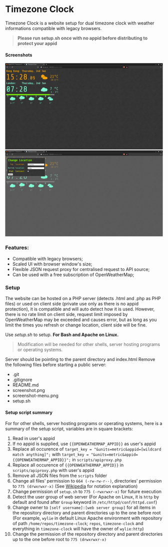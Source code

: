 # Timezone Clock
Timezone Clock is a website setup for dual timezone clock with weather informations compatible 
with legacy browsers.
> **Please run setup.sh once with no appid before distributing to protect your appid**

#### Screenshots
![Example Screenshot](screenshot.png "Main Screen")
![Example Menu Screenshot](screenshot-menu.png "Menu Options")
### Features:
- Compatible with legacy browsers;
- Scaled UI with browser window's size;
- Flexible JSON request proxy for centralised request to API source;
- Can be used with a free subscription of OpenWeatherMap;

### Setup
The website can be hosted on a PHP server (detects .html and .php as PHP files) or used on client side (private use only as there is no appid protection), it is compatible and will auto detect how it is used.
However, there is no rate limit on client side, request limit imposed by OpenWeatherMap may be
exceeded and causes error, but as long as you limit the times you refresh or change location, client side will be fine.

Use *setup.sh* to setup. **For Bash and Apache on Linux.**
> Modification will be needed for other shells, server hosting programs or operating systems.

Server should be pointing to the parent directory and index.html
Remove the following files before starting a public server:
- .git
- .gitignore
- README.md
- screenshot.png
- screenshot-menu.png
- setup.sh

#### Setup script summary
For for other shells, server hosting programs or operating systems, here is a summary of the setup script, variables are in square brackets:
1. Read in user's appid
2. If no appid is supplied, use `{{OPENWEATHERMAP_APPID}}` as user's appid
3. Replace all occurence of `target_key = "&units=metric&appid=[wildcard match anything]";` with `target_key = "&units=metric&appid={{OPENWEATHERMAP_APPID}}";` in `scripts/apiproxy.php`
4. Replace all occurence of `{{OPENWEATHERMAP_APPID}}` in `scripts/apiproxy.php` with user's appid
5. Remove all JSON files from the `scripts` folder
6. Change all files' permission to `664 (-rw-rw-r--)`, directories' permission to `775 (drwxrwxr-x)` (See [Wikipedia](https://en.wikipedia.org/wiki/File_system_permissions#Traditional_Unix_permissions) for notation explanation)
7. Change permission of `setup.sh` to `775 (-rwxrwxr-x)` for future execution
8. Detect the user group of web server (For Apache on Linux, it is `http` by default and found after `Group` keyword in `/etc/httpd/conf/httpd.conf`)
9. Change owner to `[self username]:[web server group]` for all items in the repository directory and parent directories up to the one before root (For example, `wylie` in default Linux Apache environment with repository of path `/home/repos/timezone-clock`; `repos`, `timezone-clock` and everything in `timezone-clock` will have the owner of `wylie:http`)
10. Change the permission of the repository directory and parent directories up to the one before root to `775 (drwxrwxr-x)`

